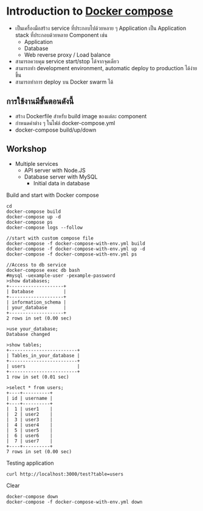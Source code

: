 # Introduction to [Docker compose](https://docs.docker.com/compose/)

* เป็นเครื่องมือสร้าง service ที่ประกอบไปด้วยหลาย ๆ Application เป็น Application stack ที่ประกอบด้วยหลาย Component เช่น
    * Application
    * Database
    * Web reverse proxy / Load balance
* สามารถควบคุม service start/stop ได้จากจุดเดียว
* สามารถทำ development environment, automatic deploy to production ได้ง่ายขึ้น
* สามารถทำการ deploy บน Docker swarm ได้

## การใช้งานมีขั้นตอนดังนี้
* สร้าง Dockerfile สำหรับ build image ของแต่ละ component
* กำหนดค่าต่าง ๆ ในไฟล์ docker-compose.yml
* docker-compose build/up/down

## Workshop
* Multiple services
  * API server with Node.JS
  * Database server with MySQL
    * Initial data in database

Build and start with Docker compose
```
cd 
docker-compose build
docker-compose up -d
docker-compose ps
docker-compose logs --follow

//start with custom compose file
docker-compose -f docker-compose-with-env.yml build
docker-compose -f docker-compose-with-env.yml up -d
docker-compose -f docker-compose-with-env.yml ps

//Access to db service
docker-compose exec db bash
#mysql -uexample-user -pexample-password
>show databases;
+--------------------+
| Database           |
+--------------------+
| information_schema |
| your_database      |
+--------------------+
2 rows in set (0.00 sec)

>use your_database;
Database changed

>show tables;
+-------------------------+
| Tables_in_your_database |
+-------------------------+
| users                   |
+-------------------------+
1 row in set (0.01 sec)

>select * from users;
+----+----------+
| id | username |
+----+----------+
|  1 | user1    |
|  2 | user2    |
|  3 | user3    |
|  4 | user4    |
|  5 | user5    |
|  6 | user6    |
|  7 | user7    |
+----+----------+
7 rows in set (0.00 sec)
```

Testing application
```
curl http://localhost:3000/test?table=users
```

Clear
```
docker-compose down
docker-compose -f docker-compose-with-env.yml down
```